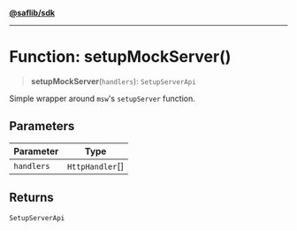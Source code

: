 [**@saflib/sdk**](../../../../index.md)

---

# Function: setupMockServer()

> **setupMockServer**(`handlers`): `SetupServerApi`

Simple wrapper around `msw`'s `setupServer` function.

## Parameters

| Parameter  | Type            |
| ---------- | --------------- |
| `handlers` | `HttpHandler`[] |

## Returns

`SetupServerApi`
